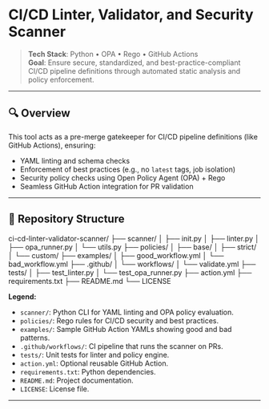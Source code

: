 # CI/CD Linter, Validator, and Security Scanner

> **Tech Stack**: Python • OPA • Rego • GitHub Actions  
> **Goal**: Ensure secure, standardized, and best-practice-compliant CI/CD pipeline definitions through automated static analysis and policy enforcement.

---

## 🔍 Overview

This tool acts as a pre-merge gatekeeper for CI/CD pipeline definitions (like GitHub Actions), ensuring:

- YAML linting and schema checks
- Enforcement of best practices (e.g., no `latest` tags, job isolation)
- Security policy checks using Open Policy Agent (OPA) + Rego
- Seamless GitHub Action integration for PR validation

---

## 📁 Repository Structure

ci-cd-linter-validator-scanner/
├── scanner/
│ ├── init.py
│ ├── linter.py
│ ├── opa_runner.py
│ └── utils.py
├── policies/
│ ├── base/
│ ├── strict/
│ └── custom/
├── examples/
│ ├── good_workflow.yml
│ └── bad_workflow.yml
├── .github/
│ └── workflows/
│ └── validate.yml
├── tests/
│ ├── test_linter.py
│ └── test_opa_runner.py
├── action.yml
├── requirements.txt
├── README.md
└── LICENSE

**Legend:**

- `scanner/`: Python CLI for YAML linting and OPA policy evaluation.
- `policies/`: Rego rules for CI/CD security and best practices.
- `examples/`: Sample GitHub Action YAMLs showing good and bad patterns.
- `.github/workflows/`: CI pipeline that runs the scanner on PRs.
- `tests/`: Unit tests for linter and policy engine.
- `action.yml`: Optional reusable GitHub Action.
- `requirements.txt`: Python dependencies.
- `README.md`: Project documentation.
- `LICENSE`: License file.

---
